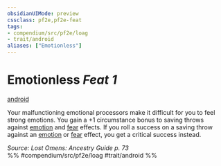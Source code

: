 ```yaml
---
obsidianUIMode: preview
cssclass: pf2e,pf2e-feat
tags:
- compendium/src/pf2e/loag
- trait/android
aliases: ["Emotionless"]
---
```

# Emotionless  *Feat 1*  
[android](../../Rules/traits/android-loag.md)  


Your malfunctioning emotional processors make it difficult for you to feel strong emotions. You gain a +1 circumstance bonus to saving throws against [emotion](../../Rules/traits/emotion.md) and [fear](../../Rules/traits/fear.md) effects. If you roll a success on a saving throw against an [emotion](../../Rules/traits/emotion.md) or [fear](../../Rules/traits/fear.md) effect, you get a critical success instead.

*Source: Lost Omens: Ancestry Guide p. 73*  
%% #compendium/src/pf2e/loag #trait/android %%